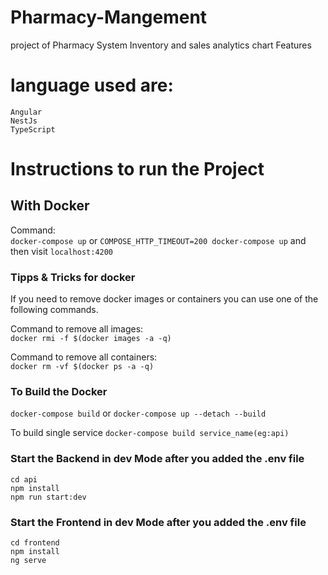 # Pharmacy-Mangement
 project of Pharmacy System Inventory and sales analytics chart Features 

# language used are:
	Angular
	NestJs 
	TypeScript

# Instructions to run the Project 

## With Docker
Command:  
`docker-compose up`  or  `COMPOSE_HTTP_TIMEOUT=200 docker-compose up`
and then visit `localhost:4200`

### Tipps & Tricks for docker
If you need to remove docker images or containers you can use one of the following commands.

Command to remove all images:  
`docker rmi -f $(docker images -a -q)`

Command to remove all containers:  
`docker rm -vf $(docker ps -a -q)`

### To Build the Docker
`docker-compose build` or `docker-compose up --detach --build `

To build single service
	`docker-compose build service_name(eg:api) `



### Start the Backend in dev Mode after you added the .env file
`cd api`  
`npm install`  
`npm run start:dev`  
  
### Start the Frontend in dev Mode after you added the .env file
`cd frontend`    
`npm install`  
`ng serve`  
